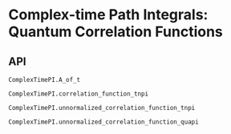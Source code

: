 # Complex-time Path Integrals: Quantum Correlation Functions

## API
```@docs
ComplexTimePI.A_of_t
```

```@docs
ComplexTimePI.correlation_function_tnpi
```

```@docs
ComplexTimePI.unnormalized_correlation_function_tnpi
```

```@docs
ComplexTimePI.unnormalized_correlation_function_quapi
```